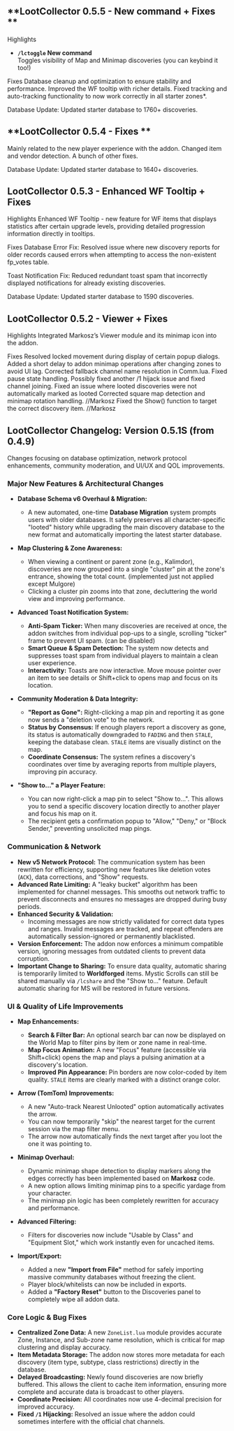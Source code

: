 ## **LootCollector 0.5.5 - New command + Fixes **

Highlights
- **`/lctoggle`  New command**  
Toggles visibility of Map and Minimap discoveries (you can keybind it too!)

Fixes
Database cleanup and optimization to ensure stability and performance.
Improved the WF tooltip with richer details.
Fixed tracking and auto-tracking functionality to now work correctly in all starter zones*.

Database Update: Updated starter database to 1760+ discoveries.

## **LootCollector 0.5.4 - Fixes **
Mainly related to the new player experience with the addon.
Changed item and vendor detection.
A bunch of other fixes.

Database Update: Updated starter database to 1640+ discoveries.

## **LootCollector 0.5.3 - Enhanced WF Tooltip + Fixes**
Highlights
Enhanced WF Tooltip - new feature for WF items that displays statistics after certain upgrade levels, providing detailed progression information directly in tooltips.

Fixes
Database Error Fix: Resolved issue where new discovery reports for older records caused errors when attempting to access the non-existent fp_votes table.

Toast Notification Fix: Reduced redundant toast spam that incorrectly displayed notifications for already existing discoveries.

Database Update: Updated starter database to 1590 discoveries.



## **LootCollector 0.5.2 - Viewer + Fixes**
Highlights
Integrated Markosz’s Viewer module and its minimap icon into the addon.

Fixes
Resolved locked movement during display of certain popup dialogs.
Added a short delay to addon minimap operations after changing zones to avoid UI lag.
Corrected fallback channel name resolution in Comm.lua.
Fixed pause state handling.
Possibly fixed another /1 hijack issue and fixed channel joining.
Fixed an issue where looted discoveries were not automatically marked as looted
Corrected square map detection and minimap rotation handling. //Markosz
Fixed the Show() function to target the correct discovery item. //Markosz

## **LootCollector Changelog: Version 0.5.1S (from 0.4.9)**

Changes focusing on database optimization, network protocol enhancements, community moderation, and  UI/UX and QOL improvements.

### **Major New Features & Architectural Changes**

*   **Database Schema v6 Overhaul & Migration:**   
    *   A new automated, one-time **Database Migration** system prompts users with older databases. It safely preserves all character-specific "looted" history while upgrading the main discovery database to the new format and automatically importing the latest starter database.

*   **Map Clustering & Zone Awareness:**
    *   When viewing a continent or parent zone (e.g., Kalimdor), discoveries are now grouped into a single "cluster" pin at the zone's entrance, showing the total count. (implemented just not applied except Mulgore)
    *   Clicking a cluster pin zooms into that zone, decluttering the world view and improving performance.

*   **Advanced Toast Notification System:**
    *   **Anti-Spam Ticker:** When many discoveries are received at once, the addon switches from individual pop-ups to a single, scrolling "ticker" frame to prevent UI spam. (can be disabled)
    *   **Smart Queue & Spam Detection:** The system now detects and suppresses toast spam from individual players to maintain a clean user experience.
    *   **Interactivity:** Toasts are now interactive. Move mouse pointer over an item to see details or Shift+click to opens map and focus on its location.

*   **Community Moderation & Data Integrity:**
    *   **"Report as Gone":** Right-clicking a map pin and reporting it as gone now sends a "deletion vote" to the network.
    *   **Status by Consensus:** If enough players report a discovery as gone, its status is automatically downgraded to `FADING` and then `STALE`, keeping the database clean. `STALE` items are visually distinct on the map.
    *   **Coordinate Consensus:** The system refines a discovery's coordinates over time by averaging reports from multiple players, improving pin accuracy.

*   **"Show to..." a Player Feature:**
    *   You can now right-click a map pin to select "Show to...". This allows you to send a specific discovery location directly to another player and focus his map on it.
    *   The recipient gets a confirmation popup to "Allow," "Deny," or "Block Sender," preventing unsolicited map pings.

### **Communication & Network**

*   **New v5 Network Protocol:** The communication system has been rewritten for efficiency, supporting new features like deletion votes (`ACK`), data corrections, and "Show" requests.
*   **Advanced Rate Limiting:** A "leaky bucket" algorithm has been implemented for channel messages. This smooths out network traffic to prevent disconnects and ensures no messages are dropped during busy periods.
*   **Enhanced Security & Validation:**
    *   Incoming messages are now strictly validated for correct data types and ranges. Invalid messages are tracked, and repeat offenders are automatically session-ignored or permanently blacklisted.
*   **Version Enforcement:** The addon now enforces a minimum compatible version, ignoring messages from outdated clients to prevent data corruption.
*   **Important Change to Sharing:** To ensure data quality, automatic sharing is temporarily limited to **Worldforged** items. Mystic Scrolls can still be shared manually via `/lcshare` and the "Show to..." feature. Default automatic sharing for MS will be restored in future versions.


### **UI & Quality of Life Improvements**

*   **Map Enhancements:**
    *   **Search & Filter Bar:** An optional search bar can now be displayed on the World Map to filter pins by item or zone name in real-time.
    *   **Map Focus Animation:** A new "Focus" feature (accessible via Shift+click) opens the map and plays a pulsing animation at a discovery's location.
    *   **Improved Pin Appearance:** Pin borders are now color-coded by item quality. `STALE` items are clearly marked with a distinct orange color.

*   **Arrow (TomTom) Improvements:**
    *   A new "Auto-track Nearest Unlooted" option automatically activates the arrow.
    *   You can now temporarily "skip" the nearest target for the current session via the map filter menu.
    *   The arrow now automatically finds the next target after you loot the one it was pointing to.

*   **Minimap Overhaul:**
	*   Dynamic minimap shape detection to display markers along the edges correctly has been implemented based on **Markosz** code.
	*   A new option allows limiting minimap pins to a specific yardage from your character.
    *   The minimap pin logic has been completely rewritten for accuracy and performance.    

*   **Advanced Filtering:**
    *   Filters for discoveries now include "Usable by Class" and "Equipment Slot," which work instantly even for uncached items.

*   **Import/Export:**
    *   Added a new **"Import from File"** method for safely importing massive community databases without freezing the client.
    *   Player block/whitelists can now be included in exports.
    *   Added a **"Factory Reset"** button to the Discoveries panel to completely wipe all addon data.

### **Core Logic & Bug Fixes**

*   **Centralized Zone Data:** A new `ZoneList.lua` module provides accurate Zone, Instance, and Sub-zone name resolution, which is critical for map clustering and display accuracy.
*   **Item Metadata Storage:** The addon now stores more metadata for each discovery (item type, subtype, class restrictions) directly in the database.
*   **Delayed Broadcasting:** Newly found discoveries are now briefly buffered. This allows the client to cache item information, ensuring more complete and accurate data is broadcast to other players.
*   **Coordinate Precision:** All coordinates now use 4-decimal precision for improved accuracy.
*   **Fixed `/1` Hijacking:** Resolved an issue where the addon could sometimes interfere with the official chat channels.